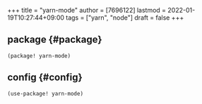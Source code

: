 +++
title = "yarn-mode"
author = [7696122]
lastmod = 2022-01-19T10:27:44+09:00
tags = ["yarn", "node"]
draft = false
+++

## package {#package}

```elisp
(package! yarn-mode)
```


## config {#config}

```elisp
(use-package! yarn-mode)
```

